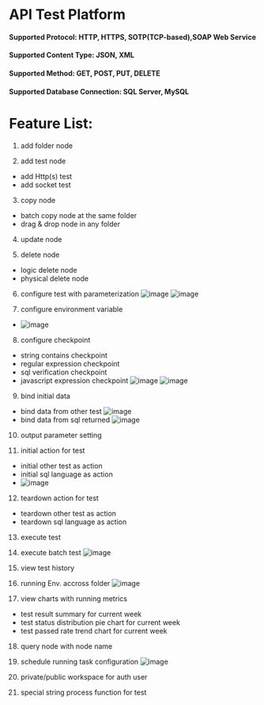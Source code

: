 # API Test Platform

#### Supported Protocol: HTTP, HTTPS, SOTP(TCP-based),SOAP Web Service
#### Supported Content Type: JSON, XML
#### Supported Method: GET, POST, PUT, DELETE
#### Supported Database Connection: SQL Server, MySQL 


# Feature List:

1. add folder node

2. add test node
 + add Http(s) test
 + add socket test

3. copy node
 * batch copy node at the same folder
 * drag & drop node in any folder

4. update node

5. delete node
 * logic delete node
 * physical delete node

6. configure test with parameterization
![image](https://github.com/Gnail-nehc/testclient/blob/master/产品截图/配置http测试用例.png)
![image](https://github.com/Gnail-nehc/testclient/blob/master/产品截图/配置socket测试用例.png)

7. configure environment variable
 * ![image](https://github.com/Gnail-nehc/testclient/blob/master/产品截图/设置环境变量.png)


8. configure checkpoint
 * string contains checkpoint
 * regular expression checkpoint
 * sql verification checkpoint
 * javascript expression checkpoint
![image](https://github.com/Gnail-nehc/testclient/blob/master/产品截图/JS表达式验证1.png)
![image](https://github.com/Gnail-nehc/testclient/blob/master/产品截图/JS表达式验证2.png)

9. bind initial data
 * bind data from other test
![image](https://github.com/Gnail-nehc/testclient/blob/master/产品截图/配置前置数据-请求参数绑定外部接口返回.png)
 * bind data from sql returned
![image](https://github.com/Gnail-nehc/testclient/blob/master/产品截图/配置前置数据-请求参数绑定数据库字段值.png)

10. output parameter setting

11. initial action for test
 * initial other test as action
 * initial sql language as action
 * ![image](https://github.com/Gnail-nehc/testclient/blob/master/产品截图/前or后置sql动作设置.png)


12. teardown action for test
 * teardown other test as action
 * teardown sql language as action

13. execute test

14. execute batch test
![image](https://github.com/Gnail-nehc/testclient/blob/master/产品截图/批量执行测试.png)

15. view test history

16. running Env. accross folder
![image](https://github.com/Gnail-nehc/testclient/blob/master/产品截图/测试运行环境.png)

17. view charts with running metrics
 * test result summary for current week
 * test status distribution pie chart for current week
 * test passed rate trend chart for current week

18. query node with node name

19. schedule running task configuration
![image](https://github.com/Gnail-nehc/testclient/blob/master/产品截图/定时运行管理.png)

20. private/public workspace for auth user

21. special string process function for test
